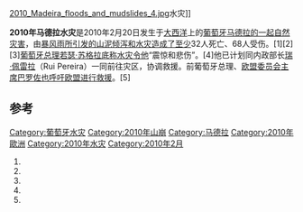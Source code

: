 [2010_Madeira_floods_and_mudslides_4.jpg](https://zh.wikipedia.org/wiki/File:2010_Madeira_floods_and_mudslides_4.jpg "fig:2010_Madeira_floods_and_mudslides_4.jpg")水灾\]\]

**2010年马德拉水灾**是2010年2月20日发生于[大西洋](../Page/大西洋.md "wikilink")上的[葡萄牙](../Page/葡萄牙.md "wikilink")[马德拉的一起](https://zh.wikipedia.org/wiki/马德拉 "wikilink")[自然灾害](../Page/自然灾害.md "wikilink")，由[暴风雨所引发的山泥倾泻和](https://zh.wikipedia.org/wiki/暴风雨 "wikilink")[水灾造成了至少](https://zh.wikipedia.org/wiki/水灾 "wikilink")32人死亡、68人受伤。\[1\]\[2\]\[3\][葡萄牙总理](https://zh.wikipedia.org/wiki/葡萄牙总理 "wikilink")[若瑟·苏格拉底称水灾令他](https://zh.wikipedia.org/wiki/若瑟·苏格拉底 "wikilink")“震惊和悲伤”。\[4\]他已计划同内政部长[瑞·佩雷拉](https://zh.wikipedia.org/wiki/瑞·佩雷拉 "wikilink")（Rui
Pereira）一同前往灾区，协调救援。前葡萄牙总理、[欧盟委员会主席](https://zh.wikipedia.org/wiki/欧盟委员会 "wikilink")[巴罗佐也呼吁](https://zh.wikipedia.org/wiki/巴罗佐 "wikilink")[欧盟进行救援](https://zh.wikipedia.org/wiki/欧盟 "wikilink")。\[5\]

## 参考

[Category:葡萄牙水灾](https://zh.wikipedia.org/wiki/Category:葡萄牙水灾 "wikilink")
[Category:2010年山崩](https://zh.wikipedia.org/wiki/Category:2010年山崩 "wikilink")
[Category:马德拉](https://zh.wikipedia.org/wiki/Category:马德拉 "wikilink")
[Category:2010年歐洲](https://zh.wikipedia.org/wiki/Category:2010年歐洲 "wikilink")
[Category:2010年水灾](https://zh.wikipedia.org/wiki/Category:2010年水灾 "wikilink")
[Category:2010年2月](https://zh.wikipedia.org/wiki/Category:2010年2月 "wikilink")

1.

2.

3.

4.
5.